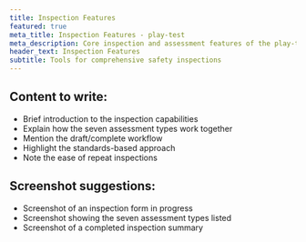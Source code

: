 ```yaml
---
title: Inspection Features
featured: true
meta_title: Inspection Features - play-test
meta_description: Core inspection and assessment features of the play-test system
header_text: Inspection Features
subtitle: Tools for comprehensive safety inspections
---
```


<!-- WRITE: Overview of the inspection features -->

## Content to write:

- Brief introduction to the inspection capabilities
- Explain how the seven assessment types work together
- Mention the draft/complete workflow
- Highlight the standards-based approach
- Note the ease of repeat inspections

## Screenshot suggestions:

- Screenshot of an inspection form in progress
- Screenshot showing the seven assessment types listed
- Screenshot of a completed inspection summary
